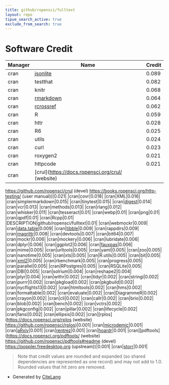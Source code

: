 ```yaml
---
title: github/ropensci/fulltext
layout: repo
tipue_search_active: true
exclude_from_search: true
---
```

# Software Credit

|Manager|Name|Credit|
|-------|----|------|
|cran|[jsonlite](https://arxiv.org/abs/1403.2805 (paper))|0.089|
|cran|testthat|0.082|
|cran|knitr|0.068|
|cran|[rmarkdown](https://github.com/rstudio/rmarkdown)|0.064|
|cran|[rcrossref](https://github.com/ropensci/rcrossref)|0.062|
|cran|R|0.059|
|cran|httr|0.028|
|cran|R6|0.025|
|cran|utils|0.024|
|cran|curl|0.023|
|cran|roxygen2|0.021|
|cran|httpcode|0.021|
|cran|[crul](https://docs.ropensci.org/crul/ (website)
https://github.com/ropensci/crul (devel)
https://books.ropensci.org/http-testing/ (user manual))|0.021|
|cran|covr|0.018|
|cran|XML|0.016|
|cran|simplermarkdown|0.015|
|cran|tinytest|0.015|
|cran|[digest](https://github.com/eddelbuettel/digest)|0.014|
|cran|vcr|0.013|
|cran|methods|0.013|
|cran|rlang|0.012|
|cran|whisker|0.011|
|cran|tesseract|0.01|
|cran|webp|0.01|
|cran|png|0.01|
|cran|qpdf|0.01|
|cran|Rcpp|0.01|
|DESCRIPTION|github/ropensci/fulltext|0.01|
|cran|webmockr|0.009|
|cran|[data.table](https://r-datatable.com)|0.009|
|cran|[tibble](https://tibble.tidyverse.org/)|0.009|
|cran|rappdirs|0.009|
|cran|[magrittr](https://magrittr.tidyverse.org)|0.008|
|cran|devtools|0.007|
|cran|bit64|0.007|
|cran|mockr|0.006|
|cran|mockery|0.006|
|cran|lubridate|0.006|
|cran|dplyr|0.006|
|cran|ggplot2|0.006|
|cran|[fauxpas](https://docs.ropensci.org/fauxpas)|0.006|
|cran|mime|0.005|
|cran|urltools|0.005|
|cran|yaml|0.005|
|cran|zoo|0.005|
|cran|nanotime|0.005|
|cran|xts|0.005|
|cran|R.utils|0.005|
|cran|bit|0.005|
|cran|[xml2](https://xml2.r-lib.org/)|0.005|
|cran|rbenchmark|0.005|
|cran|progress|0.005|
|cran|parallel|0.005|
|cran|RPostgres|0.005|
|cran|RSQLite|0.005|
|cran|DBI|0.005|
|cran|solrium|0.004|
|cran|reshape2|0.004|
|cran|plyr|0.004|
|cran|withr|0.002|
|cran|tidyr|0.002|
|cran|stringi|0.002|
|cran|purrr|0.002|
|cran|pkgload|0.002|
|cran|pkgbuild|0.002|
|cran|nycflights13|0.002|
|cran|htmltools|0.002|
|cran|hms|0.002|
|cran|formattable|0.002|
|cran|evaluate|0.002|
|cran|DiagrammeR|0.002|
|cran|crayon|0.002|
|cran|cli|0.002|
|cran|callr|0.002|
|cran|brio|0.002|
|cran|blob|0.002|
|cran|bench|0.002|
|cran|vctrs|0.002|
|cran|pkgconfig|0.002|
|cran|pillar|0.002|
|cran|lifecycle|0.002|
|cran|fansi|0.002|
|cran|ellipsis|0.002|
|cran|[rplos](https://docs.ropensci.org/rplos (website)
https://github.com/ropensci/rplos)|0.001|
|cran|[microdemic](https://github.com/ropensci/microdemic (devel))|0.001|
|cran|[aRxiv](https://docs.ropensci.org/aRxiv/)|0.001|
|cran|[rentrez](http://github.com/ropensci/rentrez)|0.001|
|cran|[hoardr](https://github.com/ropensci/hoardr)|0.001|
|cran|[pdftools](https://docs.ropensci.org/pdftools/ (website)
https://github.com/ropensci/pdftools#readme (devel)
https://poppler.freedesktop.org (upstream))|0.001|
|cran|[storr](https://github.com/richfitz/storr)|0.001|


> Note that credit values are rounded and expanded (so shared dependencies are represented as one record) and may not add to 1.0. Rounded values that hit zero are removed.


- Generated by [CiteLang](https://github.com/vsoch/citelang)
